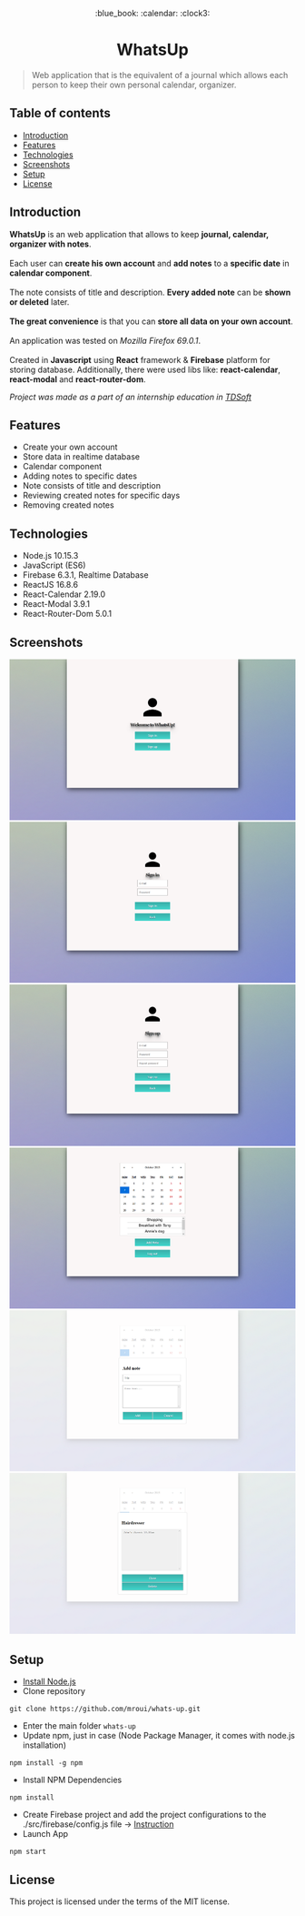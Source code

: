 <p align="center">
	:blue_book: :calendar: :clock3:
</p>
<h1 align="center">
	WhatsUp
</h1>

> Web application that is the equivalent of a journal which allows each person to keep their own personal calendar, organizer.

## Table of contents
* [Introduction](#introduction)
* [Features](#features)
* [Technologies](#technologies)
* [Screenshots](#screenshots)
* [Setup](#setup)
* [License](#license)

## Introduction
**WhatsUp** is an web application that allows to keep **journal, calendar, organizer with notes**.
</br></br>
Each user can **create his own account** and **add notes** to a **specific date** in **calendar component**.
</br></br>
The note consists of title and description. **Every added note** can be **shown or deleted** later.
</br></br>
**The great convenience** is that you can **store all data on your own account**.
</br></br>
An application was tested on *Mozilla Firefox 69.0.1*.
</br></br>
Created in **Javascript** using **React** framework & **Firebase** platform for storing database. Additionally, there were used libs like: **react-calendar**, **react-modal** and **react-router-dom**.

*Project was made as a part of an internship education in [TDSoft](https://tdsoft.pl)*

## Features
* Create your own account
* Store data in realtime database
* Calendar component
* Adding notes to specific dates
* Note consists of title and description
* Reviewing created notes for specific days
* Removing created notes

## Technologies
* Node.js 10.15.3
* JavaScript (ES6)
* Firebase 6.3.1, Realtime Database
* ReactJS 16.8.6
* React-Calendar 2.19.0
* React-Modal 3.9.1
* React-Router-Dom 5.0.1

## Screenshots
<p align="center">
	<img src="./src/assets/screenshots/whatsup-screenshot1.png" alt="Whatsup home page"/>
	<img src="./src/assets/screenshots/whatsup-screenshot2.png" alt="Whatsup login page"/>
	<img src="./src/assets/screenshots/whatsup-screenshot3.png" alt="Whatsup signup page"/>
	<img src="./src/assets/screenshots/whatsup-screenshot4.png" alt="Whatsup calendar page"/>
	<img src="./src/assets/screenshots/whatsup-screenshot5.png" alt="Whatsup add note page"/>
	<img src="./src/assets/screenshots/whatsup-screenshot6.png" alt="Whatsup note overview page"/>
</p>


## Setup
* [Install Node.js](https://nodejs.org/en/download/)
* Clone repository
```
git clone https://github.com/mroui/whats-up.git
```
* Enter the main folder `whats-up`
* Update npm, just in case (Node Package Manager, it comes with node.js installation)
```
npm install -g npm
```
* Install NPM Dependencies
```
npm install
```
* Create Firebase project and add the project configurations to the ./src/firebase/config.js file -> 
[Instruction](https://sebhastian.com/react-firebase-real-time-database-guide)
* Launch App
```
npm start
```

## License
This project is licensed under the terms of the MIT license.